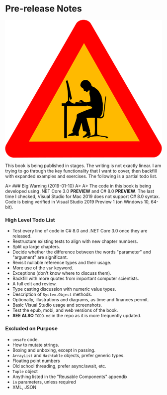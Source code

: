 # Pre-release Notes

![](images/caution.png)

This book is being published in stages.  The writing is not exactly linear.  I am trying to go through the key functionality that I want to cover, then backfill with expanded examples and exercises.  The following is a partial todo list.

A> ### Big Warning \(2019-01-10\)
A>
A> The code in this book is being developed using .NET Core 3.0 __PREVIEW__ and C# 8.0 __PREVIEW__.  The last time I checked, Visual Studio for Mac 2019 does not support C# 8.0 syntax.  Code is being verified in Visual Studio 2019 Preview 1 \(on Windows 10, 64-bit\).

### High Level Todo List

* Test every line of code in C# 8.0 and .NET Core 3.0 once they are released.
* Restructure existing tests to align with new chapter numbers.
* Split up large chapters.
* Decide whether the difference between the words "parameter" and "argument" are significant.
* Revisit nullable reference types and their usage.
* More use of the `var` keyword.
* Exceptions \(don't know where to discuss them\).
* Backfill with more quotes from important computer scientists.
* A full edit and review.
* Type casting discussion with numeric value types.
* Description of `System.Object` methods.
* Optionally, illustrations and diagrams, as time and finances permit.
* Basic Visual Studio usage and screenshots.
* Test the epub, mobi, and web versions of the book.
* __SEE ALSO__ `TODO.md` in the repo as it is more frequently updated.

### Excluded on Purpose

* `unsafe` code.
* How to mutate strings.
* Boxing and unboxing, except in passing.
* `ArrayList` and `Hashtable` objects, prefer generic types.
* Floating point numbers
* Old school threading, prefer async/await, etc.
* `Tuple` object
* Anything listed in the "Reusable Components" appendix
* `in` parameters, unless required
* XML, JSON
